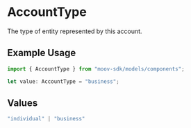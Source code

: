 # AccountType

The type of entity represented by this account.

## Example Usage

```typescript
import { AccountType } from "moov-sdk/models/components";

let value: AccountType = "business";
```

## Values

```typescript
"individual" | "business"
```